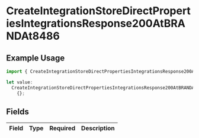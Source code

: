 # CreateIntegrationStoreDirectPropertiesIntegrationsResponse200AtBRANDAt8486

## Example Usage

```typescript
import { CreateIntegrationStoreDirectPropertiesIntegrationsResponse200AtBRANDAt8486 } from "@vercel/sdk/models/createintegrationstoredirectop.js";

let value:
  CreateIntegrationStoreDirectPropertiesIntegrationsResponse200AtBRANDAt8486 =
    {};
```

## Fields

| Field       | Type        | Required    | Description |
| ----------- | ----------- | ----------- | ----------- |